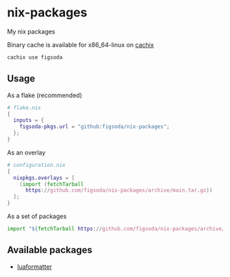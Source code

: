# nix-packages

My nix packages

Binary cache is available for x86_64-linux on [cachix](https://app.cachix.org/cache/figsoda)

```sh
cachix use figsoda
```


## Usage

As a flake (recommended)

```nix
# flake.nix
{
  inputs = {
    figsoda-pkgs.url = "github:figsoda/nix-packages";
  };
}
```

As an overlay

```nix
# configuration.nix
{
  nixpkgs.overlays = [
    (import (fetchTarball
      https://github.com/figsoda/nix-packages/archive/main.tar.gz))
  ];
}
```

As a set of packages

```nix
import "${fetchTarball https://github.com/figsoda/nix-packages/archive/main.tar.gz}/packages.nix"
```


## Available packages

- [luaformatter](https://github.com/koihik/luaformatter)
